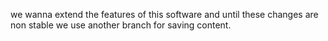 we wanna extend the features of this software and until these changes are
non stable we use another branch for saving content.
